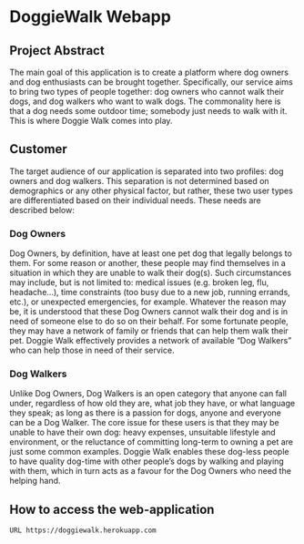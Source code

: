 # DoggieWalk Webapp #

## Project Abstract ##

The main goal of this application is to create a platform where dog owners and dog enthusiasts can be brought together. Specifically, our service aims to bring two types of people together: dog owners who cannot walk their dogs, and dog walkers who want to walk dogs. The commonality here is that a dog needs some outdoor time; somebody just needs to walk with it. This is where Doggie Walk comes into play.

## Customer ## 

The target audience of our application is separated into two profiles: dog owners and dog walkers. This separation is not determined based on demographics or any other physical factor, but rather, these two user types are differentiated based on their individual needs. These needs are described below:

### Dog Owners ###

Dog Owners, by definition, have at least one pet dog that legally belongs to them. For some reason or another, these people may find themselves in a situation in which they are unable to walk their dog(s). Such circumstances may include, but is not limited to: medical issues (e.g. broken leg, flu, headache...), time constraints (too busy due to a new job, running errands, etc.), or unexpected emergencies, for example. Whatever the reason may be, it is understood that these Dog Owners cannot walk their dog and is in need of someone else to do so on their behalf. For some fortunate people, they may have a network of family or friends that can help them walk their pet. Doggie Walk effectively provides a network of available “Dog Walkers” who can help those in need of their service.

### Dog Walkers ###

Unlike Dog Owners, Dog Walkers is an open category that anyone can fall under, regardless of how old they are, what job they have, or what language they speak; as long as there is a passion for dogs, anyone and everyone can be a Dog Walker. The core issue for these users is that they may be unable to have their own dog: heavy expenses, unsuitable lifestyle and environment, or the reluctance of committing long-term to owning a pet are just some common examples. Doggie Walk enables these dog-less people to have quality dog-time with other people’s dogs by walking and playing with them, which in turn acts as a favour for the Dog Owners who need the helping hand.


## How to access the web-application ##

```
URL https://doggiewalk.herokuapp.com
```
